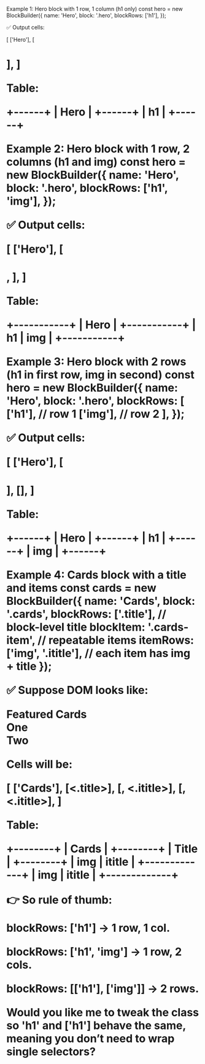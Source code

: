 Example 1: Hero block with 1 row, 1 column (h1 only)
const hero = new BlockBuilder({
  name: 'Hero',
  block: '.hero',
  blockRows: ['h1'],
});


✅ Output cells:

[
  ['Hero'],
  [<h1>],
]


Table:

+------+
| Hero |
+------+
| h1   |
+------+

Example 2: Hero block with 1 row, 2 columns (h1 and img)
const hero = new BlockBuilder({
  name: 'Hero',
  block: '.hero',
  blockRows: ['h1', 'img'],
});


✅ Output cells:

[
  ['Hero'],
  [<h1>, <img>],
]


Table:

+-----------+
|   Hero    |
+-----------+
| h1 | img  |
+-----------+

Example 3: Hero block with 2 rows (h1 in first row, img in second)
const hero = new BlockBuilder({
  name: 'Hero',
  block: '.hero',
  blockRows: [
    ['h1'],   // row 1
    ['img'],  // row 2
  ],
});


✅ Output cells:

[
  ['Hero'],
  [<h1>],
  [<img>],
]


Table:

+------+
| Hero |
+------+
| h1   |
+------+
| img  |
+------+

Example 4: Cards block with a title and items
const cards = new BlockBuilder({
  name: 'Cards',
  block: '.cards',
  blockRows: ['.title'],         // block-level title
  blockItem: '.cards-item',      // repeatable items
  itemRows: ['img', '.ititle'],  // each item has img + title
});


✅ Suppose DOM looks like:

<div class="cards">
  <div class="title">Featured Cards</div>
  <div class="cards-item"><img/><div class="ititle">One</div></div>
  <div class="cards-item"><img/><div class="ititle">Two</div></div>
</div>


Cells will be:

[
  ['Cards'],
  [<.title>],
  [<img>, <.ititle>],
  [<img>, <.ititle>],
]


Table:

+--------+
| Cards  |
+--------+
| Title  |
+--------+
| img | ititle |
+-------------+
| img | ititle |
+-------------+


👉 So rule of thumb:

blockRows: ['h1'] → 1 row, 1 col.

blockRows: ['h1', 'img'] → 1 row, 2 cols.

blockRows: [['h1'], ['img']] → 2 rows.

Would you like me to tweak the class so 'h1' and ['h1'] behave the same, meaning you don’t need to wrap single selectors?